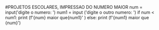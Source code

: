 #PROJETOS ESCOLARES, IMPRESSAO DO NUMERO MAIOR
num = input('digite o numero: ')
num1 = input ('digite o outro numero: ')
if num < num1: 
    print (f'{num} maior que{num1}' )
else:
    print (f'{num1} maior que {num}')
